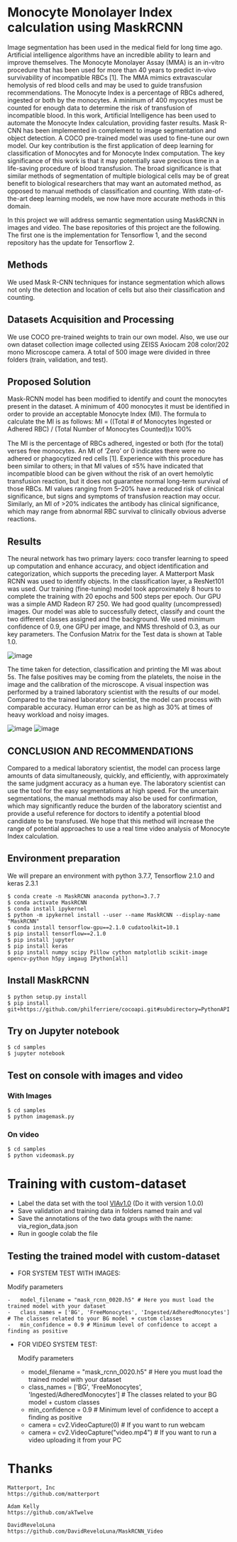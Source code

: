 # Monocyte Monolayer Index calculation using MaskRCNN

Image segmentation has been used in the medical field for long time ago. Artificial intelligence algorithms have an incredible ability to learn and improve themselves. The Monocyte Monolayer Assay (MMA) is an in-vitro procedure that has been used for more than 40 years to predict in-vivo survivability of incompatible RBCs [1]. The MMA mimics extravascular hemolysis of red blood cells and may be used to guide transfusion recommendations. The Monocyte Index is a percentage of RBCs adhered, ingested or both by the monocytes. A minimum of 400 myocytes must be counted for enough data to determine the risk of transfusion of incompatible blood. In this work, Artificial Intelligence has been used to automate the Monocyte Index calculation, providing faster results. Mask R-CNN has been implemented in complement to image segmentation and object detection. A COCO pre-trained model was used to fine-tune our own model. 
Our key contribution is the first application of deep learning for classification of Monocytes and for Monocyte Index computation. The key significance of this work is that it may potentially save precious time in a life-saving procedure of blood transfusion. The broad significance is that similar methods of segmentation of multiple biological cells may be of great benefit to biological researchers that may want an automated method, as opposed to manual methods of classification and counting. With state-of-the-art deep learning models, we now have more accurate methods in this domain. 


In this project we will address semantic segmentation using MaskRCNN in images and video. The base repositories of this project are the following. The first one is the implementation for Tensorflow 1, and the second repository has the update for Tensorflow 2.

## Methods
We used Mask R-CNN techniques for instance segmentation which allows not only the detection and location of cells but also their classification and counting. 
## Datasets Acquisition and Processing
We use COCO pre-trained weights to train our own model.  Also, we use our own dataset collection image collected using ZEISS Axiocam 208 color/202 mono Microscope camera. A total of 500 image were divided in three folders (train, validation, and test).
## Proposed Solution
Mask-RCNN model has been modified to identify and count the monocytes present in the dataset. A minimum of 400 monocytes it must be identified in order to provide an acceptable Monocyte Index (MI). 
The formula to calculate the MI is as follows:
MI = ((Total # of Monocytes Ingested or Adhered RBC) / (Total Number of Monocytes Counted))𝑥 100%

The MI is the percentage of RBCs adhered, ingested or both (for the total) verses free monocytes. An MI of ‘Zero’ or 0 indicates there were no adhered or phagocytized red cells [1]. Experience with this procedure has been similar to others; in that MI values of ≤5% have indicated that incompatible blood can be given without the risk of an overt hemolytic transfusion reaction, but it does not guarantee normal long-term survival of those RBCs. MI values ranging from 5–20% have a reduced risk of clinical significance, but signs and symptoms of transfusion reaction may occur. Similarly, an MI of >20% indicates the antibody has clinical significance, which may range from abnormal RBC survival to clinically obvious adverse reactions.

## Results 
The neural network has two primary layers: coco transfer learning to speed up computation and enhance accuracy, and object identification and categorization, which supports the preceding layer. A Matterport Mask RCNN was used to identify objects. In the classification layer, a ResNet101 was used. Our training (fine-tuning) model took approximately 8 hours to complete the training with 20 epochs and 500 steps per epoch. Our GPU was a simple AMD Radeon R7 250. We had good quality (uncompressed) images. Our model was able to successfully detect, classify and count the two different classes assigned and the background. We used minimum confidence of 0.9, one GPU per image, and NMS threshold of 0.3, as our key parameters. The Confusion Matrix for the Test data is shown at Table 1.0.

![image](https://github.com/lapm93/MMA-Index-Calculation-Using-MaskRCNN/assets/100726201/77d214d4-304a-4ba1-808b-f718b76d72dc)

The time taken for detection, classification and printing the MI was about 5s. The false positives may be coming from the platelets, the noise in the image and the calibration of the microscope. A visual inspection was performed by a trained laboratory scientist with the results of our model. Compared to the trained laboratory scientist, the model can process with comparable accuracy. Human error can be as high as 30% at times of heavy workload and noisy images.

![image](https://github.com/lapm93/MMA-Index-Calculation-Using-MaskRCNN/assets/100726201/ce03f428-47bd-480c-8558-6580b1a3b191)
![image](https://github.com/lapm93/MMA-Index-Calculation-Using-MaskRCNN/assets/100726201/f0f7f00d-2955-4f04-9248-276e06edc47a)

## CONCLUSION AND RECOMMENDATIONS

Compared to a medical laboratory scientist, the model can process large amounts of data simultaneously, quickly, and efficiently, with approximately the same judgment accuracy as a human eye. The laboratory scientist can use the tool for the easy segmentations at high speed. For the uncertain segmentations, the manual methods may also be used for confirmation, which may significantly reduce the burden of the laboratory scientist and provide a useful reference for doctors to identify a potential blood candidate to be transfused. We hope that this method will increase the range of potential approaches to use a real time video analysis of Monocyte Index calculation.


## Environment preparation

We will prepare an environment with python 3.7.7, Tensorflow 2.1.0 and keras 2.3.1

    $ conda create -n MaskRCNN anaconda python=3.7.7
    $ conda activate MaskRCNN
    $ conda install ipykernel
    $ python -m ipykernel install --user --name MaskRCNN --display-name "MaskRCNN"
    $ conda install tensorflow-gpu==2.1.0 cudatoolkit=10.1
    $ pip install tensorflow==2.1.0
    $ pip install jupyter
    $ pip install keras
    $ pip install numpy scipy Pillow cython matplotlib scikit-image opencv-python h5py imgaug IPython[all]
    
## Install MaskRCNN

    $ python setup.py install
    $ pip install git+https://github.com/philferriere/cocoapi.git#subdirectory=PythonAPI
    
## Try on Jupyter notebook

    $ cd samples
    $ jupyter notebook
    
## Test on console with images and video

### With Images

    $ cd samples
    $ python imagemask.py
    
### On video

    $ cd samples
    $ python videomask.py
    
# Training with custom-dataset
-   Label the data set with the tool [VIAv1.0](http://www.robots.ox.ac.uk/~vgg/software/via/via-1.0.0.html) (Do it with version 1.0.0)
-   Save validation and training data in folders named train and val
-   Save the annotations of the two data groups with the name: via_region_data.json
-   Run in google colab the file 

## Testing the trained model with custom-dataset

-   FOR SYSTEM TEST WITH IMAGES:
    
   Modify parameters
    
    -   model_filename = "mask_rcnn_0020.h5" # Here you must load the trained model with your dataset
    -   class_names = ['BG', 'FreeMonocytes', 'Ingested/AdheredMonocytes'] # The classes related to your BG model + custom classes
    -   min_confidence = 0.9 # Minimum level of confidence to accept a finding as positive
        
-   FOR VIDEO SYSTEM TEST:

    Modify parameters
    
    -  model_filename = "mask_rcnn_0020.h5" # Here you must load the trained model with your dataset
    -  class_names = ['BG', 'FreeMonocytes', 'Ingested/AdheredMonocytes'] # The classes related to your BG model + custom classes
    -   min_confidence = 0.9 # Minimum level of confidence to accept a finding as positive
    -   camera = cv2.VideoCapture(0) # If you want to run webcam
    -   camera = cv2.VideoCapture("video.mp4") # If you want to run a video uploading it from your PC
  
    


 
# Thanks

    Matterport, Inc
    https://github.com/matterport

    Adam Kelly
    https://github.com/akTwelve
    
    DavidReveloLuna
    https://github.com/DavidReveloLuna/MaskRCNN_Video

